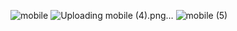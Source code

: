 ![mobile](https://user-images.githubusercontent.com/100428787/213462443-6fcc311d-5892-4ddf-aef8-4f68fff9b35a.png)
![Uploading mobile (4).png…]()
![mobile (5)](https://user-images.githubusercontent.com/100428787/213462493-10a73522-7bea-4446-aec3-e7b83d47c80b.png)

